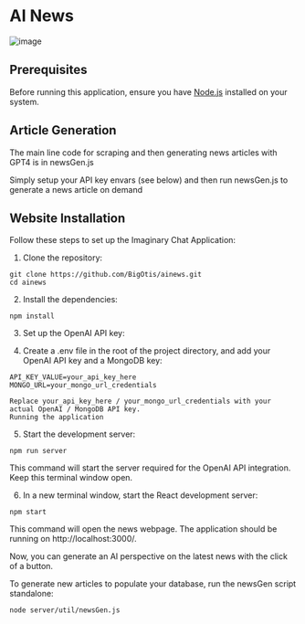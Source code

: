 # AI News
![image](https://github.com/BigOtis/ainews/assets/6844863/e4116694-01c0-4dea-8cf3-13efc3095711)

## Prerequisites

Before running this application, ensure you have [Node.js](https://nodejs.org/) installed on your system.

## Article Generation

The main line code for scraping and then generating news articles with GPT4 is in newsGen.js

Simply setup your API key envars (see below) and then run newsGen.js to generate a news article on demand

## Website Installation

Follow these steps to set up the Imaginary Chat Application:

1. Clone the repository:

```
git clone https://github.com/BigOtis/ainews.git
cd ainews
```

2. Install the dependencies:

```
npm install
```

3. Set up the OpenAI API key:

4. Create a .env file in the root of the project directory, and add your OpenAI API key and a MongoDB key:

```
API_KEY_VALUE=your_api_key_here
MONGO_URL=your_mongo_url_credentials

Replace your_api_key_here / your_mongo_url_credentials with your actual OpenAI / MongoDB API key.
Running the application
```
5. Start the development server:


```
npm run server
```

This command will start the server required for the OpenAI API integration. Keep this terminal window open.

6. In a new terminal window, start the React development server:
```
npm start
```

This command will open the news webpage. The application should be running on http://localhost:3000/.

Now, you can generate an AI perspective on the latest news with the click of a button.

To generate new articles to populate your database, run the newsGen script standalone:
```
node server/util/newsGen.js
```
